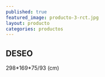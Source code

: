 ```yaml
---
published: true
featured_image: producto-3-rct.jpg
layout: producto
categories: productos
---
```

## DESEO

298\*169\*75/93 (cm)

